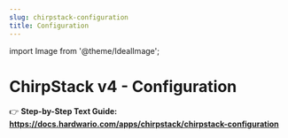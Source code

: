 ```yaml
---
slug: chirpstack-configuration
title: Configuration
---
```


import Image from '@theme/IdealImage';

# ChirpStack v4 - Configuration



👉 **Step-by-Step Text Guide: https://docs.hardwario.com/apps/chirpstack/chirpstack-configuration**